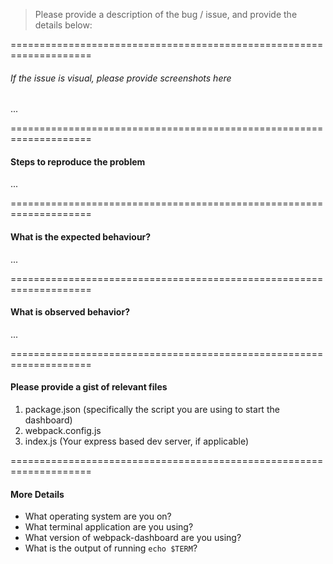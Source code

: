 
> Please provide a description of the bug / issue, and provide the details below:

====================================================================

###### If the issue is visual, please provide screenshots here

...

====================================================================

#### Steps to reproduce the problem

...

====================================================================

#### What is the expected behaviour?

...

====================================================================

#### What is observed behavior?

...

====================================================================

#### Please provide a gist of relevant files

1. package.json (specifically the script you are using to start the dashboard)
2. webpack.config.js
3. index.js (Your express based dev server, if applicable)

====================================================================

#### More Details

- What operating system are you on?
- What terminal application are you using?
- What version of webpack-dashboard are you using?
- What is the output of running `echo $TERM`?
